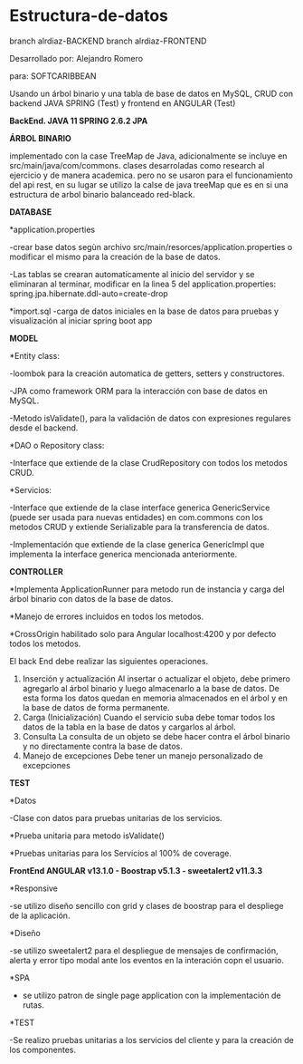 # Estructura-de-datos

branch alrdiaz-BACKEND
branch alrdiaz-FRONTEND

Desarrollado por: Alejandro Romero 

para: SOFTCARIBBEAN


Usando un árbol binario y una tabla de base de datos en MySQL, CRUD con backend JAVA SPRING (Test) y frontend en ANGULAR (Test)


**BackEnd. JAVA 11 SPRING 2.6.2 JPA**

**ÁRBOL BINARIO**

implementado con la case TreeMap de Java, adicionalmente se incluye en src/main/java/com/commons.
clases desarroladas como research al ejercicio y de manera academica. pero no se usaron para el funcionamiento 
del api rest, en su lugar se utilizo la calse de java treeMap que es en si una estructura de arbol binario 
balanceado red-black.


**DATABASE**

*application.properties

-crear base datos segùn archivo src/main/resorces/application.properties o modificar el mismo para la creación de la base de datos.

-Las tablas se crearan automaticamente al inicio del servidor y se eliminaran al terminar, modificar en la linea 5 del application.properties:
spring.jpa.hibernate.ddl-auto=create-drop

*import.sql
-carga de datos iniciales en la base de datos para pruebas y visualización al iniciar spring boot app

**MODEL**

*Entity class:

-loombok para la creación automatica de getters, setters y constructores.

-JPA como framework ORM para la interacción con base de datos en MySQL.

-Metodo isValidate(), para la validación de datos con expresiones regulares desde el backend.

*DAO o Repository class:

-Interface que extiende de la clase CrudRepository con todos los metodos CRUD.

*Servicios:

-Interface que extiende de la clase interface generica GenericService (puede ser usada para nuevas entidades) en com.commons con los metodos CRUD y extiende Serializable para la transferencia de datos.

-Implementación que extiende de la clase generica GenericImpl que implementa la interface generica mencionada anteriormente.

**CONTROLLER**

*Implementa  ApplicationRunner para metodo run de instancia y carga del árbol binario con datos de la base de datos.

*Manejo de errores incluidos en todos los metodos.

*CrossOrigin habilitado solo para Angular localhost:4200 y por defecto todos los metodos.

El back End debe realizar las siguientes operaciones.
1. Inserción y actualización Al insertar o actualizar el objeto, debe primero agregarlo al árbol binario y luego almacenarlo a la base de datos. De esta forma los datos quedan en memoria almacenados en el árbol y en la base de datos de forma permanente.
2.  Carga (Inicialización) Cuando el servicio suba debe tomar todos los datos de la tabla en la base de datos y cargarlos al árbol. 
3.  Consulta La consulta de un objeto se debe hacer contra el árbol binario y no directamente contra la base de datos. 
4.  Manejo de excepciones Debe tener un manejo personalizado de excepciones

**TEST**

*Datos

-Clase con datos para pruebas unitarias de los servicios.

*Prueba unitaria para metodo isValidate()

*Pruebas unitarias para los Servicios al 100% de coverage.

**FrontEnd ANGULAR v13.1.0 - Boostrap v5.1.3 - sweetalert2 v11.3.3**

*Responsive

-se utilizo diseño sencillo con grid y clases de boostrap para el despliege de la aplicación.

*Diseño

-se utilizo sweetalert2 para el despliegue de mensajes de confirmación, alerta y error tipo modal ante los eventos en la interación copn el usuario.

*SPA 

- se utilizo patron de single page application con la implementación de rutas.

*TEST

-Se   realizo pruebas unitarias a los servicios del cliente y para la creación de los componentes.










